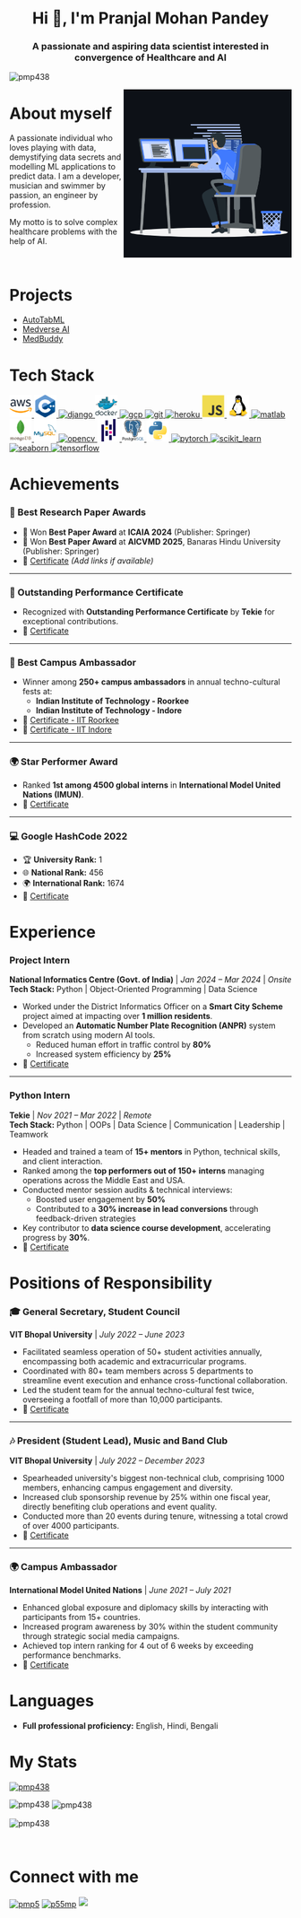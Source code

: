 <h1 align="center">Hi 👋, I'm Pranjal Mohan Pandey</h1>
<h3 align="center">A passionate and aspiring data scientist interested in convergence of Healthcare and AI</h3>

<p align="left"> <img src="https://komarev.com/ghpvc/?username=pmp438&label=Profile%20views&color=0e75b6&style=flat" alt="pmp438" /> </p>

<a href="https://www.linkedin.com/in/sakalya-mitra/"><img src="https://github.com/Sakalya100/mlh-init/blob/master/animation_500_kxa883sd.gif" align="right" height="300"></a>

# About myself

A passionate individual who loves playing with data, demystifying data secrets and modelling ML applications to predict data. I am a developer, musician and swimmer by passion, an engineer by profession.

My motto is to solve complex healthcare problems with the help of AI.

&nbsp;&nbsp;

# Projects
- [AutoTabML](https://huggingface.co/spaces/pmp438/Autotabml)
- [Medverse AI](https://pmp438.pythonanywhere.com/)
- [MedBuddy](https://huggingface.co/spaces/pmp438/med-buddy)
  
# Tech Stack
<p align="left"> <a href="https://aws.amazon.com" target="_blank" rel="noreferrer"> <img src="https://raw.githubusercontent.com/devicons/devicon/master/icons/amazonwebservices/amazonwebservices-original-wordmark.svg" alt="aws" width="40" height="40"/> </a> <a href="https://www.w3schools.com/cpp/" target="_blank" rel="noreferrer"> <img src="https://raw.githubusercontent.com/devicons/devicon/master/icons/cplusplus/cplusplus-original.svg" alt="cplusplus" width="40" height="40"/> </a> <a href="https://www.djangoproject.com/" target="_blank" rel="noreferrer"> <img src="https://cdn.worldvectorlogo.com/logos/django.svg" alt="django" width="40" height="40"/> </a> <a href="https://www.docker.com/" target="_blank" rel="noreferrer"> <img src="https://raw.githubusercontent.com/devicons/devicon/master/icons/docker/docker-original-wordmark.svg" alt="docker" width="40" height="40"/> </a> <a href="https://cloud.google.com" target="_blank" rel="noreferrer"> <img src="https://www.vectorlogo.zone/logos/google_cloud/google_cloud-icon.svg" alt="gcp" width="40" height="40"/> </a> <a href="https://git-scm.com/" target="_blank" rel="noreferrer"> <img src="https://www.vectorlogo.zone/logos/git-scm/git-scm-icon.svg" alt="git" width="40" height="40"/> </a> <a href="https://heroku.com" target="_blank" rel="noreferrer"> <img src="https://www.vectorlogo.zone/logos/heroku/heroku-icon.svg" alt="heroku" width="40" height="40"/> </a> <a href="https://developer.mozilla.org/en-US/docs/Web/JavaScript" target="_blank" rel="noreferrer"> <img src="https://raw.githubusercontent.com/devicons/devicon/master/icons/javascript/javascript-original.svg" alt="javascript" width="40" height="40"/> </a> <a href="https://www.linux.org/" target="_blank" rel="noreferrer"> <img src="https://raw.githubusercontent.com/devicons/devicon/master/icons/linux/linux-original.svg" alt="linux" width="40" height="40"/> </a> <a href="https://www.mathworks.com/" target="_blank" rel="noreferrer"> <img src="https://upload.wikimedia.org/wikipedia/commons/2/21/Matlab_Logo.png" alt="matlab" width="40" height="40"/> </a> <a href="https://www.mongodb.com/" target="_blank" rel="noreferrer"> <img src="https://raw.githubusercontent.com/devicons/devicon/master/icons/mongodb/mongodb-original-wordmark.svg" alt="mongodb" width="40" height="40"/> </a> <a href="https://www.mysql.com/" target="_blank" rel="noreferrer"> <img src="https://raw.githubusercontent.com/devicons/devicon/master/icons/mysql/mysql-original-wordmark.svg" alt="mysql" width="40" height="40"/> </a> <a href="https://opencv.org/" target="_blank" rel="noreferrer"> <img src="https://www.vectorlogo.zone/logos/opencv/opencv-icon.svg" alt="opencv" width="40" height="40"/> </a> <a href="https://pandas.pydata.org/" target="_blank" rel="noreferrer"> <img src="https://raw.githubusercontent.com/devicons/devicon/2ae2a900d2f041da66e950e4d48052658d850630/icons/pandas/pandas-original.svg" alt="pandas" width="40" height="40"/> </a> <a href="https://www.postgresql.org" target="_blank" rel="noreferrer"> <img src="https://raw.githubusercontent.com/devicons/devicon/master/icons/postgresql/postgresql-original-wordmark.svg" alt="postgresql" width="40" height="40"/> </a> <a href="https://www.python.org" target="_blank" rel="noreferrer"> <img src="https://raw.githubusercontent.com/devicons/devicon/master/icons/python/python-original.svg" alt="python" width="40" height="40"/> </a> <a href="https://pytorch.org/" target="_blank" rel="noreferrer"> <img src="https://www.vectorlogo.zone/logos/pytorch/pytorch-icon.svg" alt="pytorch" width="40" height="40"/> </a> <a href="https://scikit-learn.org/" target="_blank" rel="noreferrer"> <img src="https://upload.wikimedia.org/wikipedia/commons/0/05/Scikit_learn_logo_small.svg" alt="scikit_learn" width="40" height="40"/> </a> <a href="https://seaborn.pydata.org/" target="_blank" rel="noreferrer"> <img src="https://seaborn.pydata.org/_images/logo-mark-lightbg.svg" alt="seaborn" width="40" height="40"/> </a> <a href="https://www.tensorflow.org" target="_blank" rel="noreferrer"> <img src="https://www.vectorlogo.zone/logos/tensorflow/tensorflow-icon.svg" alt="tensorflow" width="40" height="40"/> </a> </p>

# Achievements

### 📝 Best Research Paper Awards
- 🥇 Won **Best Paper Award** at **ICAIA 2024** (Publisher: Springer)  
- 🥇 Won **Best Paper Award** at **AICVMD 2025**, Banaras Hindu University (Publisher: Springer)  
- 📄 [Certificate](#) *(Add links if available)*

---

### 🌟 Outstanding Performance Certificate
- Recognized with **Outstanding Performance Certificate** by **Tekie** for exceptional contributions.  
- 📄 [Certificate](#)

---

### 🏅 Best Campus Ambassador
- Winner among **250+ campus ambassadors** in annual techno-cultural fests at:  
  - **Indian Institute of Technology - Roorkee**  
  - **Indian Institute of Technology - Indore**  
- 📄 [Certificate - IIT Roorkee](#)  
- 📄 [Certificate - IIT Indore](#)

---

### 🌍 Star Performer Award
- Ranked **1st among 4500 global interns** in **International Model United Nations (IMUN)**.  
- 📄 [Certificate](#)

---

### 💻 Google HashCode 2022
- 🏆 **University Rank:** 1  
- 🌐 **National Rank:** 456  
- 🌍 **International Rank:** 1674  
- 📄 [Certificate](#)


# Experience
### Project Intern  
**National Informatics Centre (Govt. of India)** | *Jan 2024 – Mar 2024* | *Onsite*  
**Tech Stack:** Python | Object-Oriented Programming | Data Science  
- Worked under the District Informatics Officer on a **Smart City Scheme** project aimed at impacting over **1 million residents**.  
- Developed an **Automatic Number Plate Recognition (ANPR)** system from scratch using modern AI tools.  
  - Reduced human effort in traffic control by **80%**  
  - Increased system efficiency by **25%**  
- 📄 [Certificate](#)

---

### Python Intern  
**Tekie** | *Nov 2021 – Mar 2022* | *Remote*  
**Tech Stack:** Python | OOPs | Data Science | Communication | Leadership | Teamwork  
- Headed and trained a team of **15+ mentors** in Python, technical skills, and client interaction.  
- Ranked among the **top performers out of 150+ interns** managing operations across the Middle East and USA.  
- Conducted mentor session audits & technical interviews:  
  - Boosted user engagement by **50%**  
  - Contributed to a **30% increase in lead conversions** through feedback-driven strategies  
- Key contributor to **data science course development**, accelerating progress by **30%**.  
- 📄 [Certificate](#)

  
# Positions of Responsibility

### 🎓 General Secretary, Student Council  
**VIT Bhopal University** | *July 2022 – June 2023*  
- Facilitated seamless operation of 50+ student activities annually, encompassing both academic and extracurricular programs.  
- Coordinated with 80+ team members across 5 departments to streamline event execution and enhance cross-functional collaboration.  
- Led the student team for the annual techno-cultural fest twice, overseeing a footfall of more than 10,000 participants.  
- 📄 [Certificate](#) 

---

### 🎶 President (Student Lead), Music and Band Club  
**VIT Bhopal University** | *July 2022 – December 2023*  
- Spearheaded university's biggest non-technical club, comprising 1000 members, enhancing campus engagement and diversity.  
- Increased club sponsorship revenue by 25% within one fiscal year, directly benefiting club operations and event quality.  
- Conducted more than 20 events during tenure, witnessing a total crowd of over 4000 participants.  
- 📄 [Certificate](#)

---

### 🌍 Campus Ambassador  
**International Model United Nations** | *June 2021 – July 2021*  
- Enhanced global exposure and diplomacy skills by interacting with participants from 15+ countries.  
- Increased program awareness by 30% within the student community through strategic social media campaigns.  
- Achieved top intern ranking for 4 out of 6 weeks by exceeding performance benchmarks.  
- 📄 [Certificate](#) 

# Languages
- <strong>Full professional proficiency:</strong> English, Hindi, Bengali
# My Stats
<p align="left"> <a href="https://github.com/ryo-ma/github-profile-trophy"><img src="https://github-profile-trophy.vercel.app/?username=pmp438" alt="pmp438" /></a> </p>
<p><img align="left" src="https://github-readme-stats.vercel.app/api/top-langs?username=pmp438&show_icons=true&locale=en&layout=compact" alt="pmp438" /></p>

<p>&nbsp;<img align="center" src="https://github-readme-stats.vercel.app/api?username=pmp438&show_icons=true&locale=en" alt="pmp438" /></p>

<p><img align="center" src="https://github-readme-streak-stats.herokuapp.com/?user=pmp438&" alt="pmp438" /></p>

&nbsp;&nbsp;
# Connect with me
<p align="left">
<a href="https://linkedin.com/in/pmp5" target="blank"><img align="center" src="https://raw.githubusercontent.com/rahuldkjain/github-profile-readme-generator/master/src/images/icons/Social/linked-in-alt.svg" alt="pmp5" height="30" width="40" /></a>
<a href="https://www.leetcode.com/p55mp" target="blank"><img align="center" src="https://raw.githubusercontent.com/rahuldkjain/github-profile-readme-generator/master/src/images/icons/Social/leet-code.svg" alt="p55mp" height="30" width="40" /></a>
<a href="https://drive.google.com/file/d/1gVb4ipIV8sjxRD39cm2MbqTvgVcPh379/view?usp=sharing "><img height="30" src="https://github.com/anirudhbelwadi/anirudhbelwadi/blob/master/images/resume.png"></a>&nbsp;&nbsp;
</p>
